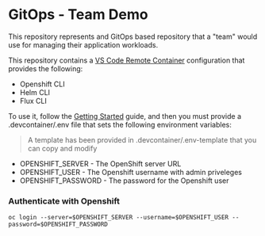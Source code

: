 # GitOps - Team Demo

This repository represents and GitOps based repository that a "team" would use for managing their application workloads.

This repository contains a [VS Code Remote Container](https://code.visualstudio.com/docs/remote/containers) configuration that provides the following:

- Openshift CLI
- Helm CLI
- Flux CLI

To use it, follow the [Getting Started](https://code.visualstudio.com/docs/remote/containers#_getting-started) guide, and then you must provide a .devcontainer/.env file that sets the following environment variables:

> A template has been provided in .devcontainer/.env-template that you can copy and modify

- OPENSHIFT_SERVER - The OpenShift server URL
- OPENSHIFT_USER - The Openshift username with admin priveleges
- OPENSHIFT_PASSWORD - The password for the Openshift user

### Authenticate with Openshift

```
oc login --server=$OPENSHIFT_SERVER --username=$OPENSHIFT_USER --password=$OPENSHIFT_PASSWORD
```
